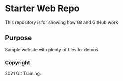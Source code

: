 # Starter Web Repo

This repository is for showing how Git and GitHub work

## Purpose

Sample website with plenty of files for demos

### Copyright

2021 Git Training.